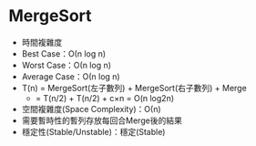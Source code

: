 # MergeSort
 * 時間複雜度
 * Best Case：Ο(n log n)
* Worst Case：Ο(n log n)
* Average Case：Ο(n log n)
* T(n) = MergeSort(左子數列) + MergeSort(右子數列) + Merge
     * = T(n/2) + T(n/2) + c×n = O(n log2n)
 * 空間複雜度(Space Complexity)：Ο(n)
* 需要暫時性的暫列存放每回合Merge後的結果
* 穩定性(Stable/Unstable)：穩定(Stable)
